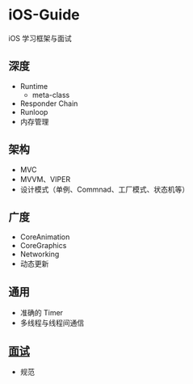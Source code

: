 # iOS-Guide
iOS 学习框架与面试

## 深度
-   Runtime
    +   meta-class
-   Responder Chain
-   Runloop
-   内存管理

## 架构
-   MVC
-   MVVM、VIPER
-   设计模式（单例、Commnad、工厂模式、状态机等）

## 广度
-   CoreAnimation
-   CoreGraphics
-   Networking
-   动态更新

## 通用
-   准确的 Timer
-   多线程与线程间通信

## [面试](Interview/Overview.md)
-   规范

